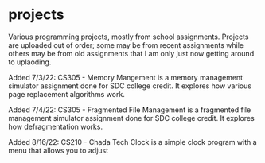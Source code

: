# projects
Various programming projects, mostly from school assignments. 
Projects are uploaded out of order; some may be from recent assignments while others may be from old assignments that I am only just now getting around to uplaoding. 

Added 7/3/22:
CS305 - Memory Mangement is a memory management simulator assignment done for SDC college credit. It explores how various page replacement algorithms work.

Added 7/4/22:
CS305 - Fragmented File Management is a fragmented file management simulator assignment done for SDC college credit. It explores how defragmentation works.

Added 8/16/22:
CS210 - Chada Tech Clock is a simple clock program with a menu that allows you to adjust
